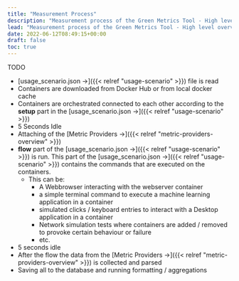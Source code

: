 ```yaml
---
title: "Measurement Process"
description: "Measurement process of the Green Metrics Tool - High level overview"
lead: "Measurement process of the Green Metrics Tool - High level overview"
date: 2022-06-12T08:49:15+00:00
draft: false
toc: true
---
```



TODO

- [usage_scenario.json →]({{< relref "usage-scenario" >}}) file is read
- Containers are downloaded from Docker Hub or from local docker cache
- Containers are orchestrated connected to each other according to the **setup** part in the [usage_scenario.json →]({{< relref "usage-scenario" >}})
- 5 Seconds Idle
- Attaching of the [Metric Providers →]({{< relref "metric-providers-overview" >}})
- **flow** part of the [usage_scenario.json →]({{< relref "usage-scenario" >}}) is run. This part of the [usage_scenario.json →]({{< relref "usage-scenario" >}}) contains
 the commands that are executed on the containers.
    + This can be: 
        * A Webbrowser interacting with the webserver container
        * a simple terminal command to execute a machine learning application in a container
        * simulated clicks / keyboard entries to interact with a Desktop application in a container
        * Network simulation tests where containers are added / removed to provoke certain behaviour or failure
        * etc. 
- 5 seconds idle
- After the flow the data from the [Metric Providers →]({{< relref "metric-providers-overview" >}}) is collected and parsed
- Saving all to the database and running formatting / aggregations